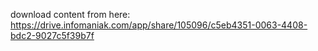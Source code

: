 download content from here: https://drive.infomaniak.com/app/share/105096/c5eb4351-0063-4408-bdc2-9027c5f39b7f